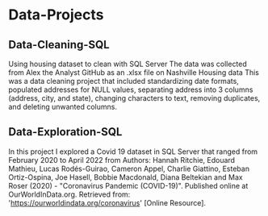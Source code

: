 # Data-Projects

## Data-Cleaning-SQL
Using housing dataset to clean with SQL Server
The data was collected from Alex the Analyst GitHub as an .xlsx file on Nashville Housing data
This was a data cleaning project that included standardizing date formats, populated addresses for NULL values, 
separating address into 3 columns (address, city, and state), changing characters to text, removing duplicates,
and deleting unwanted columns. 

## Data-Exploration-SQL
In this project I explored a Covid 19 dataset in SQL Server that ranged from February 2020 to April 2022 from Authors: Hannah Ritchie, Edouard Mathieu, Lucas Rodés-Guirao, Cameron Appel, Charlie Giattino, Esteban Ortiz-Ospina, Joe Hasell, Bobbie Macdonald, Diana Beltekian and Max Roser (2020) - "Coronavirus Pandemic (COVID-19)". Published online at OurWorldInData.org. Retrieved from: 'https://ourworldindata.org/coronavirus' [Online Resource].
